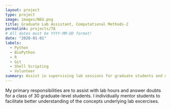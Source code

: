 ```yaml
---
layout: project
type: project
image: images/NEU.png
title: Graduate Lab Assistant, Computational Methods-2
permalink: projects/TA
# All dates must be YYYY-MM-DD format!
date: "2020-01-01"
labels:
  - Python
  - BioPython
  - R
  - Git
  - Shell Scripting
  - Volunteer
summary: Assist in supervising lab sessions for graduate students and mentor students on individual basis..
---
```



My primary responsibilities are to assist with lab hours and answer doubts for a class of 30 graduate-level students. I individually mentor students to facilitate better understanding of the concepts underlying lab excercises.




